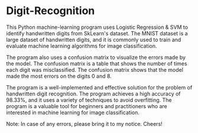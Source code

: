 # Digit-Recognition
This Python machine-learning program uses Logistic Regression & SVM to identify handwritten digits from SkLearn's dataset. The MNIST dataset is a large dataset of handwritten digits, and it is commonly used to train and evaluate machine learning algorithms for image classification.

The program also uses a confusion matrix to visualize the errors made by the model. The confusion matrix is a table that shows the number of times each digit was misclassified. The confusion matrix shows that the model made the most errors on the digits 0 and 8.

The program is a well-implemented and effective solution for the problem of handwritten digit recognition. The program achieves a high accuracy of 98.33%, and it uses a variety of techniques to avoid overfitting. The program is a valuable tool for beginners and practitioners who are interested in machine learning for image classification.

Note: In case of any errors, please bring it to my notice.
Cheers!
